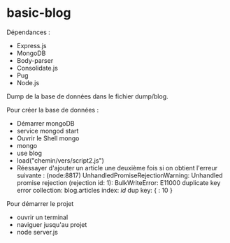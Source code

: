 # basic-blog

Dépendances :
- Express.js
- MongoDB
- Body-parser
- Consolidate.js
- Pug
- Node.js

Dump de la base de données dans le fichier dump/blog.

Pour créer la base de données :
- Démarrer mongoDB
- service mongod start
- Ouvrir le Shell mongo
- mongo
- use blog
- load("chemin/vers/script2.js")
- Réessayer d'ajouter un article une deuxième fois si on obtient l'erreur suivante : (node:8817) UnhandledPromiseRejectionWarning: Unhandled   promise rejection (rejection id: 1): BulkWriteError: E11000 duplicate key error collection: blog.articles index: _id_ dup key: { : 10 }
   
Pour démarrer le projet
- ouvrir un terminal
- naviguer jusqu'au projet
- node server.js



 
 


